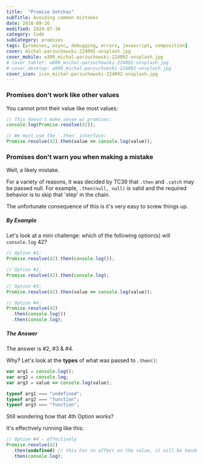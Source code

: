 ```yaml
---
title:  "Promise Gotchas"
subTitle: Avoiding common mistakes
date: 2018-09-26
modified: 2024-07-30
category: Code
subCategory: promises
tags: [promises, async, debugging, errors, javascript, composition]
cover: michal-parzuchowski-224092-unsplash.jpg
cover_mobile: w300_michal-parzuchowski-224092-unsplash.jpg
# cover_tablet: w600_michal-parzuchowski-224092-unsplash.jpg
# cover_desktop: w900_michal-parzuchowski-224092-unsplash.jpg
cover_icon: icon_michal-parzuchowski-224092-unsplash.jpg
---
```


### Promises don't work like other values

You cannot print their value like most values:

```js
// This doesn't make sense w/ promises:
console.log(Promise.resolve(42));

// We must use the `.then` interface:
Promise.resolve(42).then(value => console.log(value));
```

### Promises don't warn you when making a mistake

Well, a likely mistake.

For a variety of reasons, it was decided by TC39 that `.then` and `.catch` may be passed null. For example, `.then(null, null)` is valid and the required behavior is to skip that 'step' in the chain.

The unfortunate consequence of this is it's very easy to screw things up.

##### By Example

Let's look at a mini challenge: which of the following option(s) will `console.log` 42?

```js
// Option #1:
Promise.resolve(42).then(console.log());

// Option #2:
Promise.resolve(42).then(console.log);

// Option #3:
Promise.resolve(42).then(value => console.log(value));

// Option #4:
Promise.resolve(42)
  .then(console.log())
  .then(console.log);
```

##### The Answer

The answer is #2, #3 & #4.

Why? Let's look at the **types** of what was passed to `.then()`:

```js
var arg1 = console.log();
var arg2 = console.log;
var arg3 = value => console.log(value);

typeof arg1 === "undefined";
typeof arg2 === "function";
typeof arg3 === "function";
```

Still wondering how that 4th Option works?

It's effectively running like this:

```js
// Option #4 - effectively
Promise.resolve(42)
  .then(undefined) // this has no affect on the value, it will be handed to following `.then(fn)`
  .then(console.log);
```
